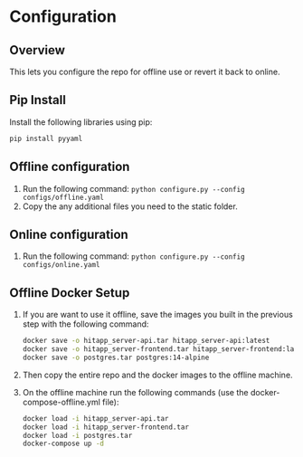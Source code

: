 # Configuration

## Overview
This lets you configure the repo for offline use or revert it back to online. 

## Pip Install

Install the following libraries using pip:
```bash
pip install pyyaml
```

## Offline configuration

1. Run the following command: `python configure.py --config configs/offline.yaml`
2. Copy the any additional files you need to the static folder.

## Online configuration
1. Run the following command: `python configure.py --config configs/online.yaml`

## Offline Docker Setup
1. If you are want to use it offline, save the images you built in the previous step with the following command:
    ```bash    
    docker save -o hitapp_server-api.tar hitapp_server-api:latest
    docker save -o hitapp_server-frontend.tar hitapp_server-frontend:latest
    docker save -o postgres.tar postgres:14-alpine
    ```
1. Then copy the entire repo and the docker images to the offline machine.

1. On the offline machine run the following commands (use the docker-compose-offline.yml file):
    ```bash
    docker load -i hitapp_server-api.tar
    docker load -i hitapp_server-frontend.tar
    docker load -i postgres.tar
    docker-compose up -d
    ```